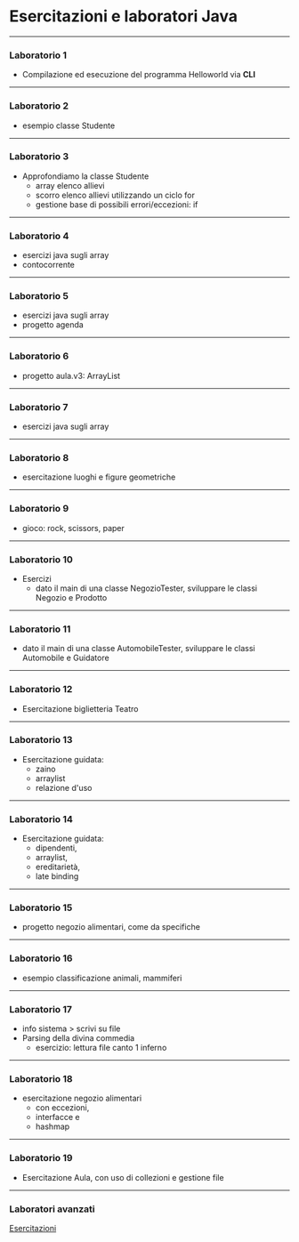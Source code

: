 # Esercitazioni e laboratori Java


---

### Laboratorio  1

* Compilazione ed esecuzione del programma Helloworld via **CLI**

---

### Laboratorio 2

* esempio classe Studente

---

### Laboratorio 3

* Approfondiamo la classe Studente
  * array elenco allievi 
  * scorro elenco allievi utilizzando un ciclo for
  * gestione base di possibili errori/eccezioni: if

---

### Laboratorio 4

* esercizi java sugli array
* contocorrente


---

### Laboratorio 5

* esercizi java sugli array
* progetto agenda

---

### Laboratorio 6

* progetto aula.v3: ArrayList

---

### Laboratorio 7

* esercizi java sugli array

---

### Laboratorio 8

* esercitazione luoghi e figure geometriche

---

### Laboratorio 9

* gioco: rock, scissors, paper

---

### Laboratorio 10

* Esercizi
  * dato il main di una classe NegozioTester, sviluppare le classi Negozio e Prodotto

---

### Laboratorio 11


  * dato il main di una classe AutomobileTester, sviluppare le classi Automobile e Guidatore

---

### Laboratorio 12

* Esercitazione biglietteria Teatro

---

### Laboratorio 13


* Esercitazione guidata:
  * zaino
  * arraylist
  * relazione d'uso

---

### Laboratorio 14


* Esercitazione guidata:
  * dipendenti, 
  * arraylist, 
  * ereditarietà, 
  * late binding


---

### Laboratorio 15

* progetto negozio alimentari, come da specifiche

---

### Laboratorio 16

* esempio classificazione animali, mammiferi

---

### Laboratorio 17

* info sistema > scrivi su file
* Parsing della divina commedia
  * esercizio: lettura file canto 1 inferno

---

### Laboratorio 18


* esercitazione negozio alimentari 
  * con eccezioni, 
  * interfacce e 
  * hashmap


---

### Laboratorio 19

* Esercitazione Aula, con uso di collezioni e gestione file

---

### Laboratori avanzati

[Esercitazioni](https://github.com/maboglia/CorsoJava/tree/master/esercitazioni)